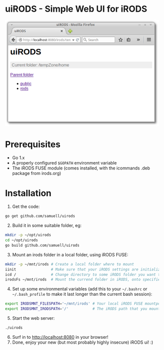 uiRODS - Simple Web UI for iRODS
====

![uiRODS Screenshot](uirods_screenshot.png?raw=true)

# Prerequisites

* Go 1.x
* A properly configured ```$GOPATH``` environment variable
* The iRODS FUSE module (comes installed, with the icommands .deb package from irods.org)

# Installation

1. Get the code:
````bash
go get github.com/samuell/uirods
````

2. Build it in some suitable folder, eg:
````bash
mkdir -p ~/opt/uirods
cd ~/opt/uirods
go build github.com/samuell/uirods
````

3. Mount an irods folder in a local folder, using iRODS FUSE:
````bash
mkdir -p ~/mnt/irods # Create a local folder where to mount
iinit                # Make sure that your iRODS settings are initialized
icd /                # Change directory to some iRODS folder you want to mount
irodsFs ~/mnt/irods  # Mount the currend folder in iRODS, onto specified folder
````

4. Set up some environmental variables (add this to your ```~/.bashrc``` or ```~/.bash_profile``` to make it last longer than the current bash session):
````bash
export IRODSMNT_FILESPATH='~/mnt/irods' # Your local iRODS FUSE mountpoint
export IRODSMNT_IRODSPATH='/'           # The iRODS path that you mounted
````

5. Start the web server:
````bash
./uirods
````
6. Surf in to [http://localhost:8080](http://localhost:8080) in your browser!
7. Done, enjoy your new (but most probably highly insecure) iRODS ui! :)

